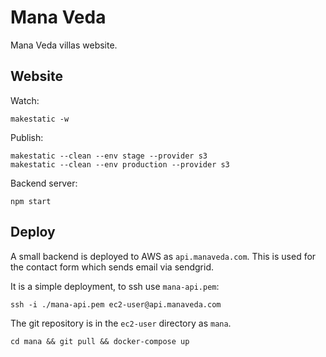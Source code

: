 # Mana Veda

Mana Veda villas website.

## Website

Watch:

```
makestatic -w
```

Publish:

```
makestatic --clean --env stage --provider s3
makestatic --clean --env production --provider s3
```

Backend server:

```
npm start
```

## Deploy

A small backend is deployed to AWS as `api.manaveda.com`. This is used for the contact form which sends email via sendgrid.

It is a simple deployment, to ssh use `mana-api.pem`:

```
ssh -i ./mana-api.pem ec2-user@api.manaveda.com
```

The git repository is in the `ec2-user` directory as `mana`.

```
cd mana && git pull && docker-compose up
```
